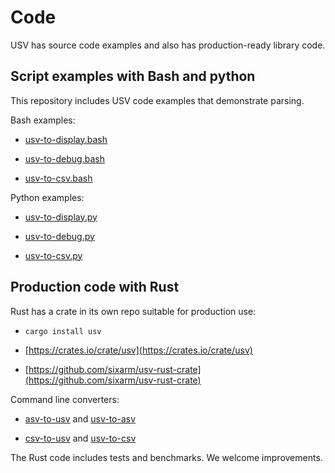 # Code

USV has source code examples and also has production-ready library code.


## Script examples with Bash and python

This repository includes USV code examples that demonstrate parsing.

Bash examples:

* [usv-to-display.bash](../../bin/bash/usv-to-display.bash)

* [usv-to-debug.bash](../../bin/bash/usv-to-debug.bash)

* [usv-to-csv.bash](../../bin/bash/usv-to-csv.bash)

Python examples:

* [usv-to-display.py](../../bin/python/usv-to-display.py)

* [usv-to-debug.py](../../bin/python/usv-to-debug.py)

* [usv-to-csv.py](../../bin/python/usv-to-csv.py)


## Production code with Rust

Rust has a crate in its own repo suitable for production use:

* `cargo install usv`

* [https://crates.io/crate/usv](https://crates.io/crate/usv)
 
* [https://github.com/sixarm/usv-rust-crate](https://github.com/sixarm/usv-rust-crate)

Command line converters:

* [asv-to-usv](https://crates.io/crate/asv-to-usv) and [usv-to-asv](https://crates.io/crate/usv-to-asv)

* [csv-to-usv](https://crates.io/crate/csv-to-usv) and [usv-to-csv](https://crates.io/crate/usv-to-csv)

The Rust code includes tests and benchmarks. We welcome improvements.
